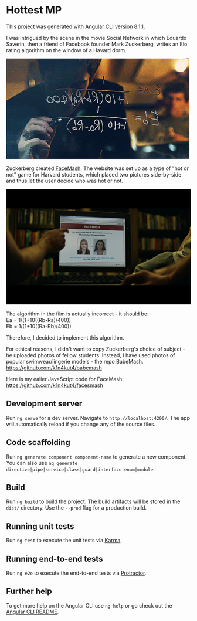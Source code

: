 # Hottest MP

This project was generated with [Angular CLI](https://github.com/angular/angular-cli) version 8.1.1.

I was intrigued by the scene in the movie Social Network in which Eduardo Saverin, then a friend of Facebook founder Mark Zuckerberg, writes an Elo rating algorithm on the window of a Havard dorm.  

![algorithm](./readme_imgs/elo.gif)  

Zuckerberg created <a href="https://en.wikipedia.org/wiki/History_of_Facebook">FaceMash</a>. The website was set up as a type of "hot or not" game for Harvard students, which placed two pictures side-by-side and thus let the user decide who was hot or not.    

![facesmash.jpeg](./readme_imgs/facesmash.jpeg)   

The algorithm in the film is actually incorrect - it should be:  
Ea = 1/(1+10((Rb-Ra)/400))   
Eb = 1/(1+10((Ra-Rb)/400))  

Therefore, I decided to implement this algorithm.

For ethical reasons, I didn't want to copy Zuckerberg's choice of subject - he uploaded photos of fellow students. Instead, I have used photos of popular swimwear/lingerie models - the repo BabeMash. <a href="https://github.com/k1n4kut4/facesmash">https://github.com/k1n4kut4/babemash</a> 
  
Here is my ealier JavaScript code for FaceMash: <a href="https://github.com/k1n4kut4/facesmash">https://github.com/k1n4kut4/facesmash</a>   

## Development server

Run `ng serve` for a dev server. Navigate to `http://localhost:4200/`. The app will automatically reload if you change any of the source files.

## Code scaffolding

Run `ng generate component component-name` to generate a new component. You can also use `ng generate directive|pipe|service|class|guard|interface|enum|module`.

## Build

Run `ng build` to build the project. The build artifacts will be stored in the `dist/` directory. Use the `--prod` flag for a production build.

## Running unit tests

Run `ng test` to execute the unit tests via [Karma](https://karma-runner.github.io).

## Running end-to-end tests

Run `ng e2e` to execute the end-to-end tests via [Protractor](http://www.protractortest.org/).

## Further help

To get more help on the Angular CLI use `ng help` or go check out the [Angular CLI README](https://github.com/angular/angular-cli/blob/master/README.md).
